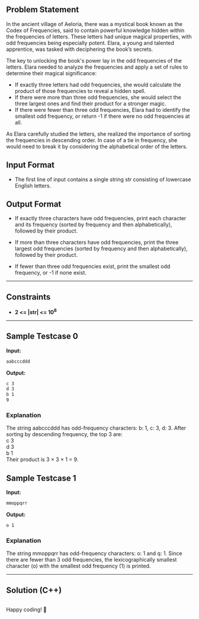 ## Problem Statement

In the ancient village of Aeloria, there was a mystical book known as the Codex of Frequencies, said to contain powerful knowledge hidden within the frequencies of letters. These letters had unique magical properties, with odd frequencies being especially potent. Elara, a young and talented apprentice, was tasked with deciphering the book’s secrets.

The key to unlocking the book's power lay in the odd frequencies of the letters. Elara needed to analyze the frequencies and apply a set of rules to determine their magical significance:

- If exactly three letters had odd frequencies, she would calculate the product of those frequencies to reveal a hidden spell.
- If there were more than three odd frequencies, she would select the three largest ones and find their product for a stronger magic.
- If there were fewer than three odd frequencies, Elara had to identify the smallest odd frequency, or return -1 if there were no odd frequencies at all.

As Elara carefully studied the letters, she realized the importance of sorting the frequencies in descending order. In case of a tie in frequency, she would need to break it by considering the alphabetical order of the letters.

## Input Format

- The first line of input contains a single string str consisting of lowercase English letters.


## Output Format

- If exactly three characters have odd frequencies, print each character and its frequency (sorted by frequency and then alphabetically), followed by their product.

- If more than three characters have odd frequencies, print the three largest odd frequencies (sorted by frequency and then alphabetically), followed by their product.

- If fewer than three odd frequencies exist, print the smallest odd frequency, or -1 if none exist.

---

## Constraints

- **2 <= |str| <= 10<sup>8</sup>**

---

## Sample Testcase 0

**Input:**
```bash
aabcccddd
```

**Output:**
```bash
c 3
d 3
b 1
9
```

### Explanation

The string aabcccddd has odd-frequency characters: b: 1, c: 3, d: 3. After sorting by descending frequency, the top 3 are:<br>
c 3 <br>
d 3 <br>
b 1 <br>
Their product is 3 × 3 × 1 = 9.

## Sample Testcase 1

**Input:**
```bash
mmoppqrr
```

**Output:**
```bash
o 1
```

### Explanation

The string mmoppqrr has odd-frequency characters: o: 1 and q: 1. Since there are fewer than 3 odd frequencies, the lexicographically smallest character (o) with the smallest odd frequency (1) is printed.

---

## Solution (C++)

```cpp


```


Happy coding! 🚀
